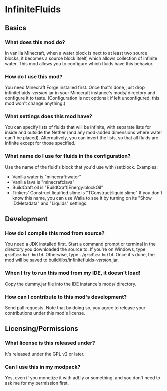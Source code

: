# InfiniteFluids

## Basics

### What does this mod do?
In vanilla Minecraft, when a water block is next to at least two source blocks,
it becomes a source block itself, which allows collection of infinite water.
This mod allows you to configure which fluids have this behavior.

### How do I use this mod?
You need Minecraft Forge installed first. Once that's done, just drop
infinitefluids-*version*.jar in your Minecraft instance's mods/ directory and
configure it to taste. (Configuration is not optional; if left unconfigured,
this mod won't change anything.)

### What settings does this mod have?
You can specify lists of fluids that will be infinite, with separate lists for
inside and outside the Nether (and any mod-added dimensions where water can't
be placed). Alternatively, you can invert the lists, so that all fluids are
infinite except for those specified.

### What name do I use for fluids in the configuration?
Use the name of the fluid's block that you'd use with /setblock. Examples:
- Vanilla water is "minecraft:water"
- Vanilla lava is "minecraft:lava"
- BuildCraft oil is "BuildCraft|Energy:blockOil"
- Tinkers' Construct liquified slime is "TConstruct:liquid.slime"
If you don't know this name, you can use Waila to see it by turning on its
"Show ID:Metadata" and "Liquids" settings.

## Development

### How do I compile this mod from source?
You need a JDK installed first. Start a command prompt or terminal in the
directory you downloaded the source to. If you're on Windows, type
`gradlew.bat build`. Otherwise, type `./gradlew build`. Once it's done, the mod
will be saved to build/libs/infinitefluids-*version*.jar.

### When I try to run this mod from my IDE, it doesn't load!
Copy the dummy.jar file into the IDE instance's mods/ directory.

### How can I contribute to this mod's development?
Send pull requests. Note that by doing so, you agree to release your
contributions under this mod's license.

## Licensing/Permissions

### What license is this released under?
It's released under the GPL v2 or later.

### Can I use this in my modpack?
Yes, even if you monetize it with adf.ly or something, and you don't need to
ask me for my permission first.
